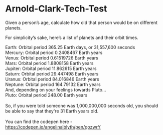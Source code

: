 # Arnold-Clark-Tech-Test

Given a person’s age, calculate how old that person would be on different planets.<br>

For simplicity’s sake, here’s a list of planets and their orbit times.<br>

Earth: Orbital period 365.25 Earth days, or 31,557,600 seconds<br>
Mercury: Orbital period 0.2408467 Earth years<br>
Venus: Orbital period 0.61519726 Earth years<br>
Mars: Orbital period 1.8808158 Earth years<br>
Jupiter: Orbital period 11.862615 Earth years<br>
Saturn: Orbital period 29.447498 Earth years<br>
Uranus: Orbital period 84.016846 Earth years<br>
Neptune: Orbital period 164.79132 Earth years<br>
And, depending on your feelings towards Pluto...<br>
Pluto: Orbital period 248.00 Earth years<br>
<br>
So, if you were told someone was 1,000,000,000 seconds old, you should be able to say that they're 31 Earth years old.<br>
<br>
You can find the codepen here - https://codepen.io/angelinalblyth/pen/qozwrY<br>
